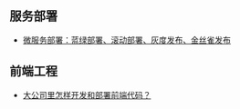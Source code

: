## 服务部署
* [微服务部署：蓝绿部署、滚动部署、灰度发布、金丝雀发布](http://www.jianshu.com/p/022685baba7d)

## 前端工程
* [大公司里怎样开发和部署前端代码？](https://www.zhihu.com/question/20790576)